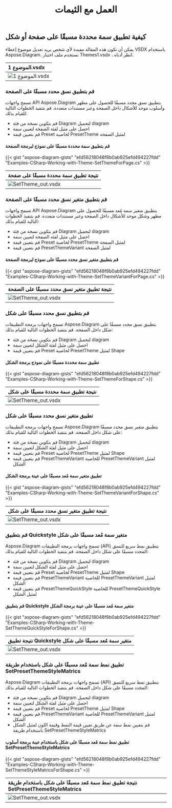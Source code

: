 ﻿---
title: العمل مع الثيمات
type: docs
weight: 265
url: /ar/net/working-with-themes/
description: يشرح هذا القسم كيفية تطبيق سمة معدة مسبقًا على صفحة أو شكل باستخدام Aspose.Diagram.
---
## **كيفية تطبيق سمة محددة مسبقًا على صفحة أو شكل**
يمكن أن تكون هذه المقالة مفيدة لأي شخص يريد تعديل موضوع إعطاء VSDX باستخدام Aspose.Diagram. نستخدم ملف اختبار Themes1.vsdx ، انظر أدناه.

|**الموضوع 1.vsdx**|
|:- |
|![الموضوع 1.vsdx](theme1.png)|

### **قم بتطبيق نسق محدد مسبقًا على الصفحة**
تسمح واجهات API Aspose.Diagram بتطبيق نسق محدد مسبقًا للحصول على مظهر وأسلوب موحد للأشكال داخل الصفحة وعبر مستندات متعددة. قم بتنفيذ الخطوات التالية للقيام بذلك:

- قم بتكوين نسخة من فئة Diagram لتحميل diagram
- احصل على مثيل لفئة الصفحة لتعيين سمة
- قم بتعيين قيمة Preset لخاصية PresetTheme لمثيل الصفحة
#### **قم بتطبيق سمة محددة مسبقًا على نموذج لبرمجة الصفحة**
{{< gist "aspose-diagram-gists" "efd56218048f8b0ab925efd494227fdd" "Examples-CSharp-Working-with-Theme-SetThemeForPage.cs" >}}

|**نتيجة تطبيق سمة محددة مسبقًا على صفحة**|
|:- |
|![SetTheme_out.vsdx](theme2.png)|

### **قم بتطبيق متغير نسق محدد مسبقًا على الصفحة**

تسمح واجهات API Aspose.Diagram بتطبيق متغير سمة مُعد مسبقًا للحصول على مظهر وشكل موحد للأشكال داخل الصفحة وعبر مستندات متعددة. قم بتنفيذ الخطوات التالية للقيام بذلك:

- قم بتكوين نسخة من فئة Diagram لتحميل diagram
- احصل على مثيل لفئة الصفحة لتعيين سمة
- قم بتعيين قيمة Preset لخاصية PresetTheme لمثيل الصفحة
- قم بتعيين قيمة PresetThemeVariant لمثيل الصفحة

#### **قم بتطبيق متغير نسق محدد مسبقًا على نموذج لبرمجة الصفحة**

{{< gist "aspose-diagram-gists" "efd56218048f8b0ab925efd494227fdd" "Examples-CSharp-Working-with-Theme-SetThemeVariantForPage.cs" >}}

|**نتيجة تطبيق متغير نسق محدد مسبقًا على الصفحة**|
|:- |
|![SetTheme_out.vsdx](theme3.png)|

### **قم بتطبيق نسق محدد مسبقًا على شكل**

تسمح واجهات برمجة التطبيقات Aspose.Diagram بتطبيق نسق محدد مسبقًا على شكل داخل الصفحة. قم بتنفيذ الخطوات التالية للقيام بذلك:

- قم بتكوين نسخة من فئة Diagram لتحميل diagram
- احصل على مثيل لفئة الشكل لتعيين سمة
- قم بتعيين قيمة Preset لخاصية PresetTheme لمثيل Shape

#### **تطبيق سمة محددة مسبقًا على نموذج برمجة الشكل**

{{< gist "aspose-diagram-gists" "efd56218048f8b0ab925efd494227fdd" "Examples-CSharp-Working-with-Theme-SetThemeForShape.cs" >}}

|**نتيجة تطبيق سمة محددة مسبقًا على شكل**|
|:- |
|![SetTheme_out.vsdx](theme4.png)|

### **تطبيق متغير نسق محدد مسبقًا على شكل**

تسمح واجهات برمجة التطبيقات Aspose.Diagram بتطبيق متغير نسق محدد مسبقًا على شكل داخل الصفحة. قم بتنفيذ الخطوات التالية للقيام بذلك:

- قم بتكوين نسخة من فئة Diagram لتحميل diagram
- احصل على مثيل لفئة الشكل لتعيين سمة
- قم بتعيين قيمة Preset لخاصية PresetTheme لمثيل Shape
- قم بتعيين قيمة PresetThemeVariant للخاصية PresetThemeVariant لمثيل الشكل

#### **تطبيق متغير سمة مُعد مسبقًا على عينة برمجة الشكل**

{{< gist "aspose-diagram-gists" "efd56218048f8b0ab925efd494227fdd" "Examples-CSharp-Working-with-Theme-SetThemeVariantForShape.cs" >}}

|**نتيجة تطبيق متغير نسق محدد مسبقًا على شكل**|
|:- |
|![SetTheme_out.vsdx](theme5.png)|

### **قم بتطبيق Quickstyle متغير سمة مُعد مسبقًا على شكل**

Aspose.Diagram تسمح واجهات برمجة التطبيقات (API) بتطبيق نمط سريع للنسق المحدد مسبقًا على شكل داخل الصفحة. قم بتنفيذ الخطوات التالية للقيام بذلك:

- قم بتكوين نسخة من فئة Diagram لتحميل diagram
- احصل على مثيل لفئة الشكل لتعيين سمة
- قم بتعيين قيمة Preset لخاصية PresetTheme لمثيل Shape
- قم بتعيين قيمة PresetThemeVariant للخاصية PresetThemeVariant لمثيل الشكل
- قم بتعيين قيمة PresetThemeQuickStyle للخاصية PresetThemeQuickStyle لمثيل الشكل

#### **قم بتطبيق Quickstyle متغير سمة مُعد مسبقًا على عينة برمجة الشكل**

{{< gist "aspose-diagram-gists" "efd56218048f8b0ab925efd494227fdd" "Examples-CSharp-Working-with-Theme-SetThemeQuickStyleForShape.cs" >}}

|**نتيجة تطبيق Quickstyle متغير سمة مُعد مسبقًا على شكل**|
|:- |
|![SetTheme_out.vsdx](theme6.png)|

### **تطبيق نمط سمة مُعد مسبقًا على شكل باستخدام طريقة SetPresetThemeStyleMatrics**

Aspose.Diagram تسمح واجهات برمجة التطبيقات (API) بتطبيق نمط سريع للنسق المحدد مسبقًا على شكل داخل الصفحة. قم بتنفيذ الخطوات التالية للقيام بذلك:

- قم بتكوين نسخة من فئة Diagram لتحميل diagram
- احصل على مثيل لفئة الشكل لتعيين سمة
- قم بتعيين قيمة Preset لخاصية PresetTheme لمثيل Shape
- قم بتعيين قيمة PresetThemeVariant للخاصية PresetThemeVariant لمثيل الشكل
- قم بتعيين نمط سمة عن طريق تعيين قيمة النمط وقيمة اللون لمثيل الشكل باستخدام طريقة SetPresetThemeStyleMatrics

#### **تطبيق نمط سمة مُعد مسبقًا على شكل باستخدام عينة برمجة أسلوب SetPresetThemeStyleMatrics**

{{< gist "aspose-diagram-gists" "efd56218048f8b0ab925efd494227fdd" "Examples-CSharp-Working-with-Theme-SetThemeStyleMatricsForShape.cs" >}}

|**نتيجة تطبيق نمط سمة مُعد مسبقًا على شكل باستخدام طريقة SetPresetThemeStyleMatrics**|
|:- |
|![SetTheme_out.vsdx](theme7.png)|
